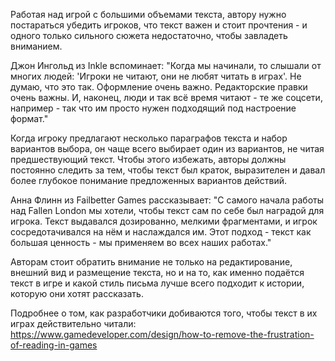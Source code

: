 Работая над игрой с большими объемами текста, автору нужно постараться убедить игроков, что текст важен и стоит прочтения - и одного только сильного сюжета недостаточно, чтобы завладеть вниманием.

Джон Ингольд из Inkle вспоминает: "Когда мы начинали, то слышали от многих людей: 'Игроки не читают, они не любят читать в играх'. Не думаю, что это так. Оформление очень важно. Редакторские правки очень важны. И, наконец, люди и так всё время читают - те же соцсети, например - так что им просто нужен подходящий под настроение формат."

Когда игроку предлагают несколько параграфов текста и набор вариантов выбора, он чаще всего выбирает один из вариантов, не читая предшествующий текст. Чтобы этого избежать, авторы должны постоянно следить за тем, чтобы текст был краток, выразителен и давал более глубокое понимание предложенных вариантов действий.

Анна Флинн из Failbetter Games рассказывает: "С самого начала работы над Fallen London мы хотели, чтобы текст сам по себе был наградой для игрока. Текст выдавался дозированно, мелкими фрагментами, и игрок сосредотачивался на нём и наслаждался им. Этот подход - текст как большая ценность - мы применяем во всех наших работах."

Авторам стоит обратить внимание не только на редактирование, внешний вид и размещение текста, но и на то, как именно подаётся текст в игре и какой стиль письма лучше всего подходит к истории, которую они хотят рассказать.

Подробнее о том, как разработчики добиваются того, чтобы текст в их играх действительно читали: https://www.gamedeveloper.com/design/how-to-remove-the-frustration-of-reading-in-games